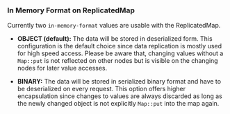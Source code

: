 
### In Memory Format on ReplicatedMap

Currently two `in-memory-format` values are usable with the ReplicatedMap.

- **OBJECT (default):** The data will be stored in deserialized form. This configuration is the default choice since
data replication is mostly used for high speed access. Please be aware that, changing values without a `Map::put` is
not reflected on other nodes but is visible on the changing nodes for later value accesses.

- **BINARY:** The data will be stored in serialized binary format and have to be deserialized on every request. This
option offers higher encapsulation since changes to values are always discarded as long as the newly changed object is
not explicitly `Map::put` into the map again.
